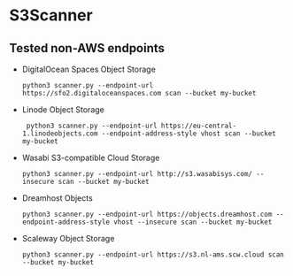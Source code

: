# S3Scanner

## Tested non-AWS endpoints

* DigitalOcean Spaces Object Storage
  ```
  python3 scanner.py --endpoint-url https://sfo2.digitaloceanspaces.com scan --bucket my-bucket
  ```
* Linode Object Storage
  ```
   python3 scanner.py --endpoint-url https://eu-central-1.linodeobjects.com --endpoint-address-style vhost scan --bucket my-bucket
  ```
* Wasabi S3-compatible Cloud Storage
  ```
  python3 scanner.py --endpoint-url http://s3.wasabisys.com/ --insecure scan --bucket my-bucket
  ```
* Dreamhost Objects
  ```
  python3 scanner.py --endpoint-url https://objects.dreamhost.com --endpoint-address-style vhost --insecure scan --bucket my-bucket
  ```
* Scaleway Object Storage
  ```
  python3 scanner.py --endpoint-url https://s3.nl-ams.scw.cloud scan --bucket my-bucket
  ```
  
